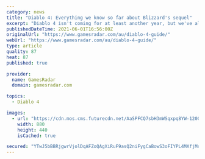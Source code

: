 ```yaml
---
category: news
title: "Diablo 4: Everything we know so far about Blizzard's sequel"
excerpt: "Diablo 4 isn't coming for at least another year, but we've already seen a good deal of gameplay, art, and insights into Blizzard's plans for the long-awaited sequel. Thanks to detailed quarterly ..."
publishedDateTime: 2021-06-01T16:56:00Z
originalUrl: "https://www.gamesradar.com/au/diablo-4-guide/"
webUrl: "https://www.gamesradar.com/au/diablo-4-guide/"
type: article
quality: 87
heat: 87
published: true

provider:
  name: GamesRadar
  domain: gamesradar.com

topics:
  - Diablo 4

images:
  - url: "https://cdn.mos.cms.futurecdn.net/AaSPFCQ7sbH3mWSqxpq8YW-1200-80.jpg"
    width: 880
    height: 440
    isCached: true

secured: "YTwJ5bBBRjgwrVjolDqAFZoQAgXiRuF9asQ2niFygCaBowS3oFIYPL4MXfjMrkuhurwYQZjaiYySuNXzsThC1zZRhn5qkwO8rsUE2gnQRZ2h+U67ouuOmNjQP9TrDVbsGF/p1UtxGQgGPszYfBvRKf+yu9/CubdTyw5TYV9yEr3yW+c+v6IxUiUsVjgY4nUydXrs0mNFx4vcUsaR2ezR24O3Wc37jWUavHs2UagCwbZu6C8c1nN3uQbVJGrg+nAZTLvpcPp1nrzfRfZnUICY6TZ4/2K2I4NM9mDL+hvDH2HNCxLxJGk6j0sE5Yg3ST2DM3b7/aXn/QTxOX/Evg2iExTx75N6sCJ34q1LqEM6EH4=;7Bb0/O/Lks5aCqPDVgSTxg=="
---
```


